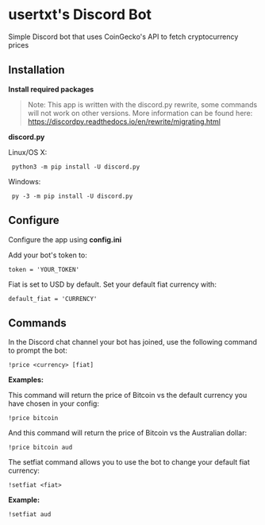 # usertxt's Discord Bot
Simple Discord bot that uses CoinGecko's API to fetch cryptocurrency prices

## Installation

**Install required packages**

> Note: This app is written with the discord.py rewrite, some commands will not work on other versions. More information can be found here: https://discordpy.readthedocs.io/en/rewrite/migrating.html

**discord.py**

Linux/OS X:
```
 python3 -m pip install -U discord.py
```
Windows:
```
 py -3 -m pip install -U discord.py
```

## Configure

Configure the app using **config.ini**

Add your bot's token to:
```
token = 'YOUR_TOKEN'
```

Fiat is set to USD by default. Set your default fiat currency with:
```
default_fiat = 'CURRENCY'
```

## Commands
In the Discord chat channel your bot has joined, use the following command to prompt the bot:
```
!price <currency> [fiat] 
```

**Examples:**

This command will return the price of Bitcoin vs the default currency you have chosen in your config:

```
!price bitcoin
```

And this command will return the price of Bitcoin vs the Australian dollar:

```
!price bitcoin aud
```

The setfiat command allows you to use the bot to change your default fiat currency:

```
!setfiat <fiat>
```

**Example:**

```
!setfiat aud
```
